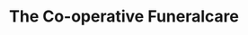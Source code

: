 ---
title: "The Co-operative Funeralcare"
url: /leamington-spa/the-co-operative-funeralcare/
shop: funeral directors
---